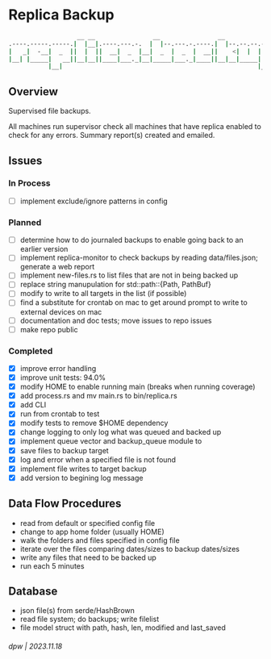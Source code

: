 # Replica Backup

```bash
                   __ __                __                __                
.----.-----.-----.|  |__|.----.---.-.  |  |--.---.-.----.|  |--.--.--.-----.
|   _|  -__|  _  ||  |  ||  __|  _  |__|  _  |  _  |  __||    <|  |  |  _  |
|__| |_____|   __||__|__||____|___._|__|_____|___._|____||__|__|_____|   __|
           |__|                                                      |__|   
```

## Overview

Supervised file backups.

All machines run supervisor check all machines that have replica enabled to check for any errors.  Summary report(s) created and emailed.

## Issues

### In Process

* [ ] implement exclude/ignore patterns in config

### Planned

* [ ] determine how to do journaled backups to enable going back to an earlier version
* [ ] implement replica-monitor to check backups by reading data/files.json; generate a web report
* [ ] implement new-files.rs to list files that are not in being backed up
* [ ] replace string manupulation for std::path::{Path, PathBuf}
* [ ] modify to write to all targets in the list (if possible)
* [ ] find a substitute for crontab on mac to get around prompt to write to external devices on mac
* [ ] documentation and doc tests; move issues to repo issues
* [ ] make repo public

### Completed

* [x] improve error handling
* [x] improve unit tests: 94.0%
* [x] modify HOME to enable running main (breaks when running coverage)
* [x] add process.rs and mv main.rs to bin/replica.rs
* [x] add CLI
* [x] run from crontab to test
* [x] modify tests to remove $HOME dependency
* [x] change logging to only log what was queued and backed up
* [x] implement queue vector and backup_queue module to 
* [x] save files to backup target
* [x] log and error when a specified file is not found
* [x] implement file writes to target backup
* [x] add version to begining log message

## Data Flow Procedures

* read from default or specified config file
* change to app home folder (usually HOME)
* walk the folders and files specified in config file
* iterate over the files comparing dates/sizes to backup dates/sizes
* write any files that need to be backed up
* run each 5 minutes

## Database

* json file(s) from serde/HashBrown
* read file system; do backups; write filelist
* file model struct with path, hash, len, modified and last_saved

###### dpw | 2023.11.18

